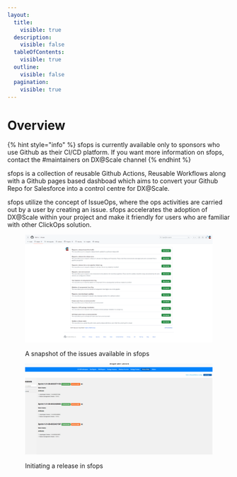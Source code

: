 ```yaml
---
layout:
  title:
    visible: true
  description:
    visible: false
  tableOfContents:
    visible: true
  outline:
    visible: false
  pagination:
    visible: true
---
```


# Overview

{% hint style="info" %}
sfops is currently available only to sponsors who use Github as their CI/CD platform. If you want more information on sfops, contact the #maintainers on DX@Scale channel
{% endhint %}

sfops is a collection of reusable  Github Actions, Reusable Workflows along with a Github pages based dashboad which aims to convert your Github Repo for Salesforce into a control centre for DX@Scale.

sfops utilize the concept of IssueOps, where the ops activities are carried out by a user by creating an issue. sfops accelerates the adoption of DX@Scale within your project  and make it friendly for users who are familiar with other ClickOps solution.



<figure><img src="../.gitbook/assets/sfops-issue-list.png" alt=""><figcaption><p>A snapshot of the issues available in sfops</p></figcaption></figure>







<figure><img src="../.gitbook/assets/initiate-release_v2 (1).gif" alt=""><figcaption><p>Initiating a release in sfops</p></figcaption></figure>
